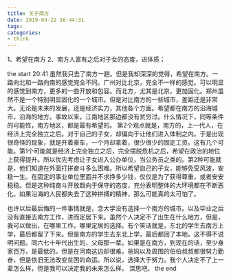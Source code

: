 ```yaml
---
title: 关于南方
date: 2019-04-22 16:44:31
tags:
categories: 
- think
---
```


1、希望在南方
2、南方人富有之后对子女的态度，进体质；
<!-- more -->

the start 20:41
虽然我只去了南方一趟。但是我却深深的觉得，希望在南方。一路向北和一路向南的感觉完全不同。广州对比北京，完全不一样的感觉。可以明显的感觉到南方，更多的一些开放和包容。而北方，尤其是北京，更加固化。郑州虽然不是一个特别明显固化的一个城市。但是对比南方的一些城市，差距还是非常大。无论是未来的发展，还是经济实力，其他各个方面。希望都在南方的沿海城市，沿海的地方。事故以来，江南地区那边都没有贫穷过。什么情况下，同等条件的可能性，南方地区，都是最有希望的。
第2个观点就是，南方的，上一代人，在经济上完全独立之后。对于自己的子女，却偏向于让他们进入体制之内。于是出现很奇怪的现象，就是开着豪车，一个月却拿着，很少很少的固定工资。这有几个可能。第1个可能就是经济上完全独立之后，完全摆脱危机之后，希望在政治的地位上获得提升。所以优先考虑让子女进入公办单位，当公务员之类的。第2种可能就是，他们知道在外面打拼奋斗多么困难。所以希望自己的子女，能够免受风波，安稳一生。在固定的事业单位里面并不求挣多少钱，仅仅是为了获得尊重，或者安安稳稳。但是这种纯奋斗开放趋向于保守的态度，充分表明整体的大环境都在不断恶化。如果沿海的人民都失去了这种拼搏的精神，那么可能真的太可怕了。

也许以后最后悔的一件事情就是，念大学没有选择一个南方的城市。以及毕业之后没有直接去南方工作，进而定居下来。虽然个人决定不了出生在什么地方，但是，我可以做出，在哪里工作，哪里定居的选择。有个笑话就是，东北的学生去南方上学，最后都留了下来。但是南方的学生去东北上学，最后都回了本地。这不得不说明问题。同六七十年代出生的，父母那一辈。如果是在南方，到现在的话，至少身家百万，是最低的。但是在河南这边却很难。爸妈以及周围的伯伯叔叔都很努力勤奋，但是依旧无法改变贫困的命运。所以说，选择大于努力。我个人决定不了上一辈怎么样，但是我可以决定我的未来怎么样。
深思吧。
the end